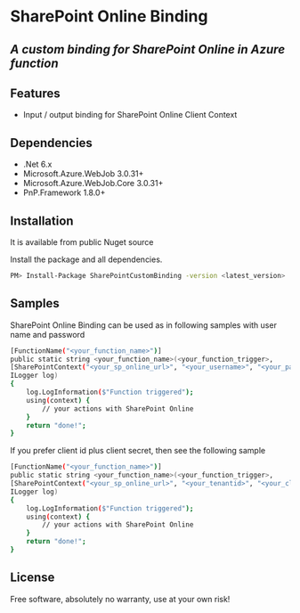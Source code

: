 # SharePoint Online Binding
## _A custom binding for SharePoint Online in Azure function_
## Features

- Input / output binding for SharePoint Online Client Context 
## Dependencies
- .Net 6.x
- Microsoft.Azure.WebJob 3.0.31+
- Microsoft.Azure.WebJob.Core 3.0.31+
- PnP.Framework 1.8.0+

## Installation

It is available from public Nuget source

Install the package and all dependencies.

```sh
PM> Install-Package SharePointCustomBinding -version <latest_version>
```

## Samples

SharePoint Online Binding can be used as in following samples with user name and password

```sh
[FunctionName("<your_function_name>")]
public static string <your_function_name>(<your_function_trigger>,
[SharePointContext("<your_sp_online_url>", "<your_username>", "<your_password>")] ClientContext context,
ILogger log)
{
    log.LogInformation($"Function triggered");
    using(context) {
        // your actions with SharePoint Online 
    }
    return "done!";
}
```

If you prefer client id plus client secret, then see the following sample 

```sh
[FunctionName("<your_function_name>")]
public static string <your_function_name>(<your_function_trigger>,
[SharePointContext("<your_sp_online_url>", "<your_tenantid>", "<your_clientid>", "<your_clientsecret>")] ClientContext context,
ILogger log)
{
    log.LogInformation($"Function triggered");
    using(context) {
        // your actions with SharePoint Online 
    }
    return "done!";
}
```

## License

Free software, absolutely no warranty, use at your own risk!
